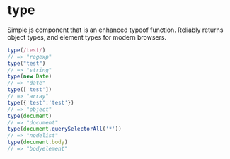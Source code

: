 # type

Simple js component that is an enhanced typeof function. Reliably returns object types, and element types for modern browsers.

```javascript
type(/test/)
// => "regexp"
type("test")
// => "string"
type(new Date)
// => "date"
type(['test'])
// => "array"
type({'test':'test'})
// => "object"
type(document)
// => "document"
type(document.querySelectorAll('*'))
// => "nodelist"
type(document.body)
// => "bodyelement"
```